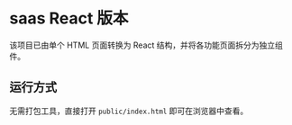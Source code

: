 # saas React 版本

该项目已由单个 HTML 页面转换为 React 结构，并将各功能页面拆分为独立组件。

## 运行方式

无需打包工具，直接打开 `public/index.html` 即可在浏览器中查看。

